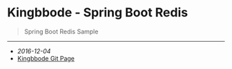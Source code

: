 Kingbbode - Spring Boot Redis
=============================

> Spring Boot Redis Sample

---

-	*2016-12-04*  
-	[Kingbbode Git Page](http://kingbbode.github.io)
